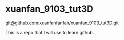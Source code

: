 # xuanfan_9103_tut3D

git@github.com:xuanfanfanfan/xuanfan_9103_tut3D.git

This is a repo that I will use to learn github.

